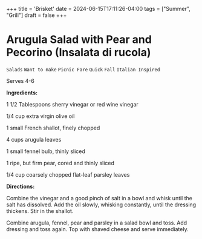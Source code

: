 +++
title = 'Brisket'
date = 2024-06-15T17:11:26-04:00
tags = ["Summer", "Grill"]
draft = false
+++
# Arugula Salad with Pear and Pecorino (Insalata di rucola)

`Salads` `Want to make` `Picnic Fare` `Quick` `Fall` `Italian Inspired`

Serves 4-6

**Ingredients:**

1 1/2 Tablespoons sherry vinegar or red wine vinegar 

1/4 cup extra virgin olive oil 

1 small French shallot, finely chopped

4 cups arugula leaves 

1 small fennel bulb, thinly sliced

1 ripe, but firm pear, cored and thinly sliced 

1/4 cup coarsely chopped flat-leaf parsley leaves 

**Directions:**

Combine the vinegar and a good pinch of salt in a bowl and whisk until the salt has dissolved. Add the oil slowly, whisking constantly, until the dressing thickens. Stir in the shallot. 

Combine arugula, fennel, pear and parsley in a salad bowl and toss. Add dressing and toss again. Top with shaved cheese and serve immediately. 
